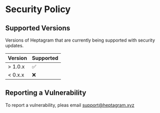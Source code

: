 # Security Policy

## Supported Versions

Versions of Heptagram that are currently being supported with security updates.

| Version | Supported          |
| ------- | ------------------ |
| > 1.0.x | :white_check_mark: |
| < 0.x.x | :x:                |

## Reporting a Vulnerability

To report a vulnerability, pleas email support@heptagram.xyz
